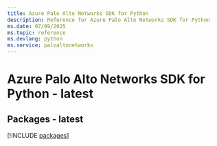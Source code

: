 ```yaml
---
title: Azure Palo Alto Networks SDK for Python
description: Reference for Azure Palo Alto Networks SDK for Python
ms.date: 07/09/2025
ms.topic: reference
ms.devlang: python
ms.service: paloaltonetworks
---
```

# Azure Palo Alto Networks SDK for Python - latest
## Packages - latest
[!INCLUDE [packages](palo-alto-networks-index.md)]